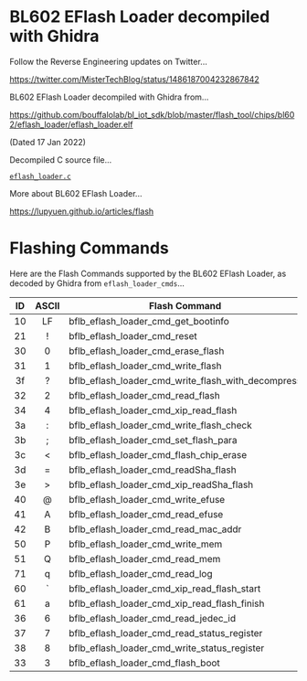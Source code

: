 # BL602 EFlash Loader decompiled with Ghidra

Follow the Reverse Engineering updates on Twitter...

https://twitter.com/MisterTechBlog/status/1486187004232867842

BL602 EFlash Loader decompiled with Ghidra from...

https://github.com/bouffalolab/bl_iot_sdk/blob/master/flash_tool/chips/bl602/eflash_loader/eflash_loader.elf

(Dated 17 Jan 2022)

Decompiled C source file...

[`eflash_loader.c`](eflash_loader.c)

More about BL602 EFlash Loader...

https://lupyuen.github.io/articles/flash

# Flashing Commands

Here are the Flash Commands supported by the BL602 EFlash Loader, as decoded by Ghidra from `eflash_loader_cmds`...

| ID | ASCII | Flash Command
| :--: | :--: | --- 
| 10 | LF | bflb_eflash_loader_cmd_get_bootinfo
| 21 | ! | bflb_eflash_loader_cmd_reset
| 30 | 0 | bflb_eflash_loader_cmd_erase_flash
| 31 | 1 | bflb_eflash_loader_cmd_write_flash
| 3f | ? | bflb_eflash_loader_cmd_write_flash_with_decompress
| 32 | 2 | bflb_eflash_loader_cmd_read_flash
| 34 | 4 | bflb_eflash_loader_cmd_xip_read_flash
| 3a | : | bflb_eflash_loader_cmd_write_flash_check
| 3b | ; | bflb_eflash_loader_cmd_set_flash_para
| 3c | < | bflb_eflash_loader_cmd_flash_chip_erase
| 3d | = | bflb_eflash_loader_cmd_readSha_flash
| 3e | > | bflb_eflash_loader_cmd_xip_readSha_flash
| 40 | @ | bflb_eflash_loader_cmd_write_efuse
| 41 | A | bflb_eflash_loader_cmd_read_efuse
| 42 | B | bflb_eflash_loader_cmd_read_mac_addr
| 50 | P | bflb_eflash_loader_cmd_write_mem
| 51 | Q | bflb_eflash_loader_cmd_read_mem
| 71 | q | bflb_eflash_loader_cmd_read_log
| 60 | ` | bflb_eflash_loader_cmd_xip_read_flash_start
| 61 | a | bflb_eflash_loader_cmd_xip_read_flash_finish
| 36 | 6 | bflb_eflash_loader_cmd_read_jedec_id
| 37 | 7 | bflb_eflash_loader_cmd_read_status_register
| 38 | 8 | bflb_eflash_loader_cmd_write_status_register
| 33 | 3 | bflb_eflash_loader_cmd_flash_boot
